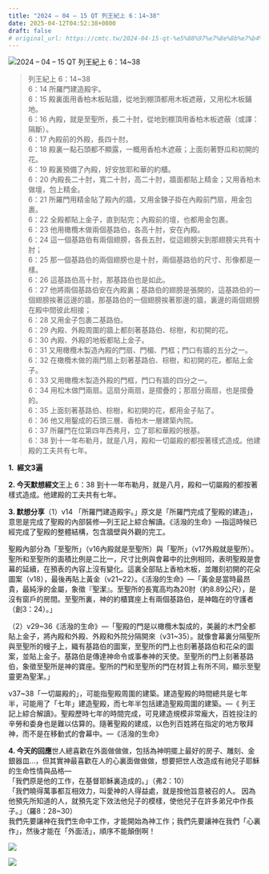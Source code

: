 ```yaml
---
title: "2024 – 04 – 15 QT 列王紀上 6：14~38"
date: 2025-04-12T04:52:38+0800
draft: false
# original_url: https://cmtc.tw/2024-04-15-qt-%e5%88%97%e7%8e%8b%e7%b4%80%e4%b8%8a-6%ef%bc%9a1438
---
```


![2024 – 04 – 15 QT 列王紀上 6：14\~38](/images/qt.jpg  "2024 – 04 – 15 QT 列王紀上 6：14\~38")

> 列王紀上 6：14\~38  
> 6：14 所羅門建造殿宇。  
> 6：15 殿裏面用香柏木板貼牆，從地到棚頂都用木板遮蔽，又用松木板鋪地。  
> 6：16 內殿，就是至聖所，長二十肘，從地到棚頂用香柏木板遮蔽（或譯：隔斷）。  
> 6：17 內殿前的外殿，長四十肘。  
> 6：18 殿裏一點石頭都不顯露，一概用香柏木遮蔽；上面刻著野瓜和初開的花。  
> 6：19 殿裏預備了內殿，好安放耶和華的約櫃。  
> 6：20 內殿長二十肘，寬二十肘，高二十肘，牆面都貼上精金；又用香柏木做壇，包上精金。  
> 6：21 所羅門用精金貼了殿內的牆，又用金鍊子掛在內殿前門扇，用金包裹。  
> 6：22 全殿都貼上金子，直到貼完；內殿前的壇，也都用金包裹。  
> 6：23 他用橄欖木做兩個基路伯，各高十肘，安在內殿。  
> 6：24 這一個基路伯有兩個翅膀，各長五肘，從這翅膀尖到那翅膀尖共有十肘；  
> 6：25 那一個基路伯的兩個翅膀也是十肘，兩個基路伯的尺寸、形像都是一樣。  
> 6：26 這基路伯高十肘，那基路伯也是如此。  
> 6：27 他將兩個基路伯安在內殿裏；基路伯的翅膀是張開的，這基路伯的一個翅膀挨著這邊的牆，那基路伯的一個翅膀挨著那邊的牆，裏邊的兩個翅膀在殿中間彼此相接；  
> 6：28 又用金子包裹二基路伯。  
> 6：29 內殿、外殿周圍的牆上都刻著基路伯、棕樹，和初開的花。  
> 6：30 內殿、外殿的地板都貼上金子。  
> 6：31 又用橄欖木製造內殿的門扇、門楣、門框；門口有牆的五分之一。  
> 6：32 在橄欖木做的兩門扇上刻著基路伯、棕樹，和初開的花，都貼上金子。  
> 6：33 又用橄欖木製造外殿的門框，門口有牆的四分之一。  
> 6：34 用松木做門兩扇。這扇分兩扇，是摺疊的；那扇分兩扇，也是摺疊的。  
> 6：35 上面刻著基路伯、棕樹，和初開的花，都用金子貼了。  
> 6：36 他又用鑿成的石頭三層、香柏木一層建築內院。  
> 6：37 所羅門在位第四年西弗月，立了耶和華殿的根基。  
> 6：38 到十一年布勒月，就是八月，殿和一切屬殿的都按著樣式造成。他建殿的工夫共有七年。

**1.  經文3遍**

**2. 今天默想經文**王上 6：38 到十一年布勒月，就是八月，殿和一切屬殿的都按著樣式造成。他建殿的工夫共有七年。

**3. 默想分享**（1）v14 「所羅門建造殿宇。」原文是「所羅門完成了聖殿的建造」，意思是完成了聖殿的內部裝修—列王記上綜合解讀。《活潑的生命》—指這時候已經完成了聖殿的整體結構，包含牆壁與外觀的完工。

聖殿內部分為「至聖所」（v16內殿就是至聖所）與「聖所」（v17外殿就是聖所）。聖所和至聖所的面積比例是二比一，尺寸比例與會幕中的比例相同，表明聖殿是會幕的延續，在預表的內容上沒有變化。這裏全部貼上香柏木板，並雕刻初開的花朵圖案（v18），最後再貼上黃金（v21\~22）。《活潑的生命》—「黃金是當時最昂貴，最純淨的金屬，象徵『聖潔』。至聖所的長寬高均為20肘（約8.89公尺），是沒有窗戶的房間。至聖所裏，神的約櫃寶座上有兩個基路伯，是神臨在的守護者（創3：24）。」

（2）v29\~36《活潑的生命》—「聖殿的門是以橄欖木製成的，美麗的木門全都貼上金子，將內殿和外殿、外殿和外院分隔開來（v31\~35）。就像會幕裏分隔聖所與至聖所的幔子上，織有基路伯的圖案，至聖所的門上也刻著基路伯和花朵的圖案，並貼上金子。基路伯是傳達神命令或事奉神的天使。至聖所的門上刻著基路伯，象徵至聖所是神的寶座。聖所的門和至聖所的門在材質上有所不同，顯示至聖靈更為聖潔。」

v37\~38「一切屬殿的」，可能指聖殿周圍的建築。建造聖殿的時間總共是七年半，可能用了「七年」建造聖殿，而七年半包括建造聖殿周圍的建築。—《 列王記上綜合解讀》。聖殿歷時七年的時間完成，可見建造規模非常龐大，百姓投注的辛勞和委身也是難以估算的。隨著聖殿的建成，以色列百姓將在指定的地方敬拜神，而不是在移動式的會幕中。—《活潑的生命》

**4. 今天的回應**世人總喜歡在外面做做做，包括為神明擺上最好的房子、雕刻、金銀器皿…，但其實神最喜歡在人的心裏面做做做，想要把世人改造成有祂兒子耶穌的生命性情與品格—  
「我們原是他的工作，在基督耶穌裏造成的。」（弗2：10）  
「我們曉得萬事都互相效力，叫愛神的人得益處，就是按他旨意被召的人。 因為他預先所知道的人，就預先定下效法他兒子的模樣，使他兒子在許多弟兄中作長子。」（羅8：28\~30）  
我們先要讓神在我們生命中工作，才能開始為神工作；我們先要讓神在我們「心裏作」，然後才能在「外面活」，順序不能顛倒啊！

![](/images/Solomon-Temple-Three-Floore-Side-Chambers.jpg)

![](/images/solomone28098s-temple.jpg)